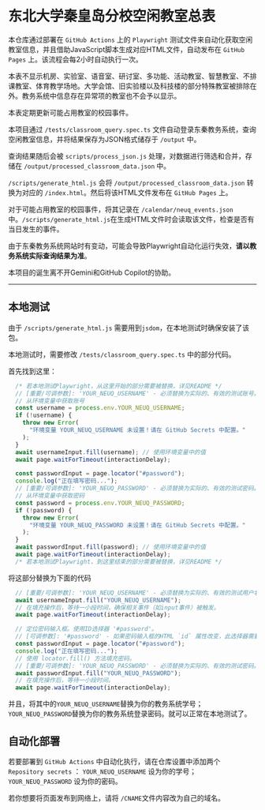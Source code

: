 # 东北大学秦皇岛分校空闲教室总表

本仓库通过部署在 `GitHub Actions` 上的 `Playwright` 测试文件来自动化获取空闲教室信息，并且借助JavaScript脚本生成对应HTML文件，自动发布在 `GitHub Pages` 上。该流程会每2小时自动执行一次。

本表不显示机房、实验室、语音室、研讨室、多功能、活动教室、智慧教室、不排课教室、体育教学场地。大学会馆、旧实验楼以及科技楼的部分特殊教室被排除在外。教务系统中信息存在异常项的教室也不会予以显示。

本表定期更新可能占用教室的校园事件。

本项目通过 `/tests/classroom_query.spec.ts` 文件自动登录东秦教务系统，查询空闲教室信息，并将结果保存为JSON格式储存于 `/output` 中。

查询结果随后会被 `scripts/process_json.js` 处理，对数据进行筛选和合并，存储在 `/output/processed_classroom_data.json` 中。

`/scripts/generate_html.js` 会将 `/output/processed_classroom_data.json` 转换为对应的 `/index.html`。然后将该HTML文件发布在 `GitHub Pages` 上。

对于可能占用教室的校园事件，将其记录在 `/calendar/neuq_events.json` 中。`/scripts/generate_html.js`在生成HTML文件时会读取该文件，检查是否有当日发生的事件。

由于东秦教务系统网站时有变动，可能会导致Playwright自动化运行失效，**请以教务系统实际查询结果为准**。

本项目的诞生离不开Gemini和GitHub Copilot的协助。

---

## 本地测试

由于 `/scripts/generate_html.js` 需要用到`jsdom`，在本地测试时确保安装了该包。

本地测试时，需要修改 `/tests/classroom_query.spec.ts` 中的部分代码。

首先找到这里：

```typescript
  /* 若本地测试Playwright，从这里开始的部分需要被替换，详见README */
  // [重要/可调参数]: 'YOUR_NEUQ_USERNAME' - 必须替换为实际的、有效的测试账号。
  // 从环境变量中获取账号
  const username = process.env.YOUR_NEUQ_USERNAME;
  if (!username) {
    throw new Error(
      "环境变量 YOUR_NEUQ_USERNAME 未设置！请在 GitHub Secrets 中配置。"
    );
  }
  await usernameInput.fill(username); // 使用环境变量中的值
  await page.waitForTimeout(interactionDelay);

  const passwordInput = page.locator("#password");
  console.log("正在填写密码...");
  // [重要/可调参数]: 'YOUR_NEUQ_PASSWORD' - 必须替换为实际的、有效的测试密码。
  // 从环境变量中获取密码
  const password = process.env.YOUR_NEUQ_PASSWORD;
  if (!password) {
    throw new Error(
      "环境变量 YOUR_NEUQ_PASSWORD 未设置！请在 GitHub Secrets 中配置。"
    );
  }
  await passwordInput.fill(password); // 使用环境变量中的值
  await page.waitForTimeout(interactionDelay);
  /* 若本地测试Playwright，到这里结束的部分需要被替换，详见README */
```

将这部分替换为下面的代码

```typescript
  // [重要/可调参数]: 'YOUR_NEUQ_USERNAME' - 必须替换为实际的、有效的测试用户名。
  await usernameInput.fill("YOUR_NEUQ_USERNAME");
  // 在填充操作后，等待一小段时间，确保相关事件（如input事件）被触发。
  await page.waitForTimeout(interactionDelay);

  // 定位密码输入框。使用ID选择器 '#password'。
  // [可调参数]: '#password' - 如果密码输入框的HTML `id` 属性改变，此选择器需要更新。
  const passwordInput = page.locator("#password");
  console.log("正在填写密码...");
  // 使用 locator.fill() 方法填充密码。
  // [重要/可调参数]: 'YOUR_NEUQ_PASSWORD' - 必须替换为实际的、有效的测试密码。
  await passwordInput.fill("YOUR_NEUQ_PASSWORD");
  // 在填充操作后，等待一小段时间。
  await page.waitForTimeout(interactionDelay);
```
并且，将其中的`YOUR_NEUQ_USERNAME`替换为你的教务系统学号；`YOUR_NEUQ_PASSWORD`替换为你的教务系统登录密码。就可以正常在本地测试了。

## 自动化部署

若要部署到 `GitHub Actions` 中自动化执行，请在仓库设置中添加两个 `Repository secrets` ： `YOUR_NEUQ_USERNAME` 设为你的学号； `YOUR_NEUQ_PASSWORD` 设为你的密码。

若你想要将页面发布到网络上，请将 `/CNAME`文件内容改为自己的域名。
